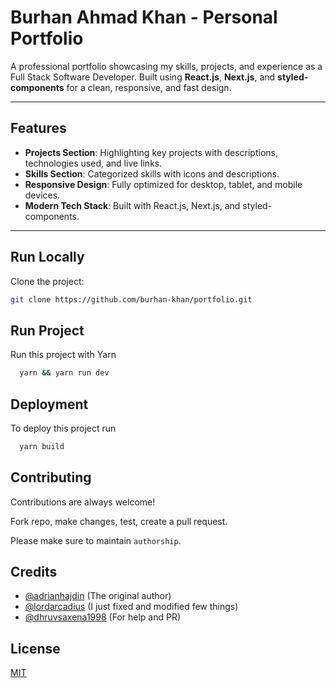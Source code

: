 # Burhan Ahmad Khan - Personal Portfolio

A professional portfolio showcasing my skills, projects, and experience as a Full Stack Software Developer. Built using **React.js**, **Next.js**, and **styled-components** for a clean, responsive, and fast design.

---

## Features

- **Projects Section**: Highlighting key projects with descriptions, technologies used, and live links.
- **Skills Section**: Categorized skills with icons and descriptions.
- **Responsive Design**: Fully optimized for desktop, tablet, and mobile devices.
- **Modern Tech Stack**: Built with React.js, Next.js, and styled-components.

---

## Run Locally

Clone the project:

```bash
git clone https://github.com/burhan-khan/portfolio.git
```
    
## Run Project 

Run this project with Yarn

```bash 
  yarn && yarn run dev
```
    
## Deployment

To deploy this project run

```bash
  yarn build
```

  
## Contributing

Contributions are always welcome!

Fork repo, make changes, test, create a pull request.

Please make sure to maintain `authorship`.

  
## Credits

- [@adrianhajdin](https://github.com/adrianhajdin) (The original author)
- [@lordarcadius](https://github.com/lordarcadius) (I just fixed and modified few things)
- [@dhruvsaxena1998](https://github.com/dhruvsaxena1998) (For help and PR)

  
## License

[MIT](https://github.com/lordarcadius/portfolio/blob/master/LICENSE)
